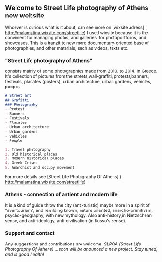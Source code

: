 ## Welcome to Street Life photography of Athens new website
Whoever is curious what is it about, can see more on [wixsite adress] ( http://malamatina.wixsite.com/streetlife)
I used wixsite because it is the convinient for managing photos, and galleries, for photoportfolios, and showcases. 
This is a tranzit to new more documentary-oriented base of photographies, and other materials, such as videos, texts etc.

### "Street Life photography of Athens"
consists mainly of some photographies made from 2010. to 2014. in Greece. It's collection of pictures from the streets,wall-graffiti, protests,banners, festivals, placates (posters), urban architecture, urban gardens, vehicles, people.

```markdown
# Street art
## Grafitti
### Photography   
- Protest 
- Banners
- Festivals
- Placates
- Urban architecture
- Urban gardens
- Vehicles
- People

1. Travel photography
2. Old historical places
3. Modern historical places 
4. Greek Crises 
5. Anarchist and occupy movement
``` 
For more details see [Street Life Photography Of Athens] ( http://malamatina.wixsite.com/streetlife) 

### Athens - connection of antient and modern life
It is a kind of guide throw the city (anti-turistic) maybe more in a spirit of "avantourism", and rewilding known, 
nature oriented, anarcho-primitivsm, psycho-geography, with new mythology.  Also anti-history,in Nietzschean sense, and anti-ideology, anti-civilisation (in Russo's sense).
### Support and contact 
Any suggestions and contributions are welcome. 
*SLPOA (Street Life Photography Of Athens)* 
*...soon will be anounced a new project.*
*Stay tuned, and in good health!*
